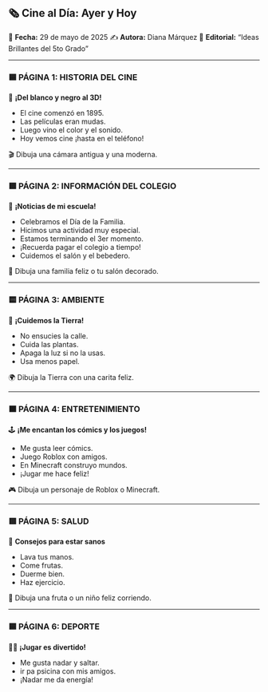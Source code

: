 ## 🗞️ **Cine al Día: Ayer y Hoy**

📅 **Fecha:** 29 de mayo de 2025
✍️ **Autora:** Diana Márquez
🏫 **Editorial:** “Ideas Brillantes del 5to Grado”

---

### 🟦 **PÁGINA 1: HISTORIA DEL CINE**

🎥 **¡Del blanco y negro al 3D!**

* El cine comenzó en 1895.
* Las películas eran mudas.
* Luego vino el color y el sonido.
* Hoy vemos cine ¡hasta en el teléfono!

🎬 Dibuja una cámara antigua y una moderna.

---

### 🟩 **PÁGINA 2: INFORMACIÓN DEL COLEGIO**

🏫 **¡Noticias de mi escuela!**

* Celebramos el Día de la Familia.
* Hicimos una actividad muy especial.
* Estamos terminando el 3er momento.
* ¡Recuerda pagar el colegio a tiempo!
* Cuidemos el salón y el bebedero.

💖 Dibuja una familia feliz o tu salón decorado.

---

### 🟨 **PÁGINA 3: AMBIENTE**

🌱 **¡Cuidemos la Tierra!**

* No ensucies la calle.
* Cuida las plantas.
* Apaga la luz si no la usas.
* Usa menos papel.

🌍 Dibuja la Tierra con una carita feliz.

---

### 🟧 **PÁGINA 4: ENTRETENIMIENTO**

🕹️ **¡Me encantan los cómics y los juegos!**

* Me gusta leer cómics.
* Juego Roblox con amigos.
* En Minecraft construyo mundos.
* ¡Jugar me hace feliz!

🎮 Dibuja un personaje de Roblox o Minecraft.

---

### 🟥 **PÁGINA 5: SALUD**

🍓 **Consejos para estar sanos**

* Lava tus manos.
* Come frutas.
* Duerme bien.
* Haz ejercicio.

🧼 Dibuja una fruta o un niño feliz corriendo.

---

### 🟦 **PÁGINA 6: DEPORTE**

🏃‍♀️ **¡Jugar es divertido!**

* Me gusta nadar y saltar.
* ir pa psicina con mis amigos.
* ¡Nadar me da energía!
